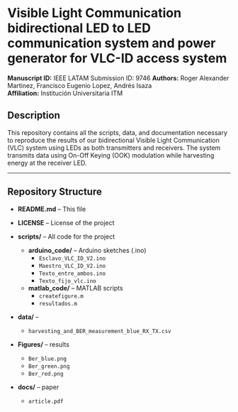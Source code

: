 # Visible Light Communication bidirectional LED to LED communication system and power generator for VLC-ID access system

**Manuscript ID:** IEEE LATAM Submission ID: 9746
**Authors:** Roger Alexander Martinez, Francisco Eugenio Lopez, Andrés Isaza  
**Affiliation:** Institución Universitaria ITM  

## Description
This repository contains all the scripts, data, and documentation necessary to reproduce the results of our bidirectional Visible Light Communication (VLC) system using LEDs 
as both transmitters and receivers. The system transmits data using On-Off Keying (OOK) modulation while harvesting energy at the receiver LED.

---

## Repository Structure

- **README.md** – This file  
- **LICENSE** – License of the project  
- **scripts/** – All code for the project  
  - **arduino_code/** – Arduino sketches (.ino)  
    - `Esclavo_VLC_ID_V2.ino`  
    - `Maestro_VLC_ID_V2.ino`  
    - `Texto_entre_ambos.ino`
    - `Texto_fijo_vlc.ino`    
  - **matlab_code/** – MATLAB scripts  
    - `createfigure.m`
    - `resultados.m` 
- **data/** –   
  - `harvesting_and_BER_measurement_blue_RX_TX.csv`  
- **Figures/** – results 
  - `Ber_blue.png`
  - `Ber_green.png`
  - `Ber_red.png`      
   
- **docs/** – paper 
  - `article.pdf`

